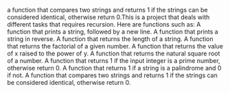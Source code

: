 a function that compares two strings and returns 1 if the strings can be considered identical, otherwise return 0.This is a project that deals with different tasks that requires recursion.
Here are functions such as:
A function that prints a string, followed by a new line.
A function that prints a string in reverse.
A function that returns the length of a string.
A function that returns the factorial of a given number.
A function that returns the value of x raised to the power of y.
A function that returns the natural square root of a number.
A function that returns 1 if the input integer is a prime number, otherwise return 0.
A function that returns 1 if a string is a palindrome and 0 if not.
A function that compares two strings and returns 1 if the strings can be considered identical, otherwise return 0.

